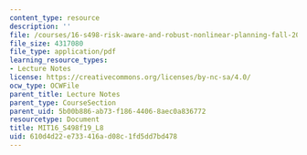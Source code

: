 ```yaml
---
content_type: resource
description: ''
file: /courses/16-s498-risk-aware-and-robust-nonlinear-planning-fall-2019/610d4d22e733416ad08c1fd5dd7bd478_MIT16_S498f19_L8.pdf
file_size: 4317080
file_type: application/pdf
learning_resource_types:
- Lecture Notes
license: https://creativecommons.org/licenses/by-nc-sa/4.0/
ocw_type: OCWFile
parent_title: Lecture Notes
parent_type: CourseSection
parent_uid: 5b00b886-ab73-f186-4406-8aec0a836772
resourcetype: Document
title: MIT16_S498f19_L8
uid: 610d4d22-e733-416a-d08c-1fd5dd7bd478
---
```

